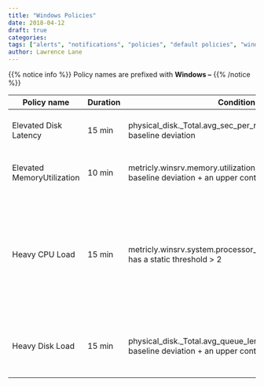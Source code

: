 ```yaml
---
title: "Windows Policies"
date: 2018-04-12
draft: true
categories:
tags: ["alerts", "notifications", "policies", "default policies", "windows"]
author: Lawrence Lane
---
```


{{% notice info %}}
Policy names are prefixed with **Windows –**
{{% /notice %}}

| Policy name                | Duration | Condition 1                                                                                               | (and) Condition 2                                                                                       | (and) Condition 3                                                                               | Cat.     | Description                                                                                                                                                                                                                                                                                                                                                   |
|----------------------------|----------|-----------------------------------------------------------------------------------------------------------|---------------------------------------------------------------------------------------------------------|-------------------------------------------------------------------------------------------------|----------|---------------------------------------------------------------------------------------------------------------------------------------------------------------------------------------------------------------------------------------------------------------------------------------------------------------------------------------------------------------|
| Elevated Disk Latency      | 15 min   | physical_disk._Total.avg_sec_per_read has an upper baseline deviation                                     | physical_disk._Total.avg_sec_per_write has an upper baseline deviation                                  |                                                                                                 | WARNING  | This policy will generate a WARNING event when both disk read and write times are higher than their expected baselines                                                                                                                                                                                                                                        |
| Elevated MemoryUtilization | 10 min   | metricly.winsrv.memory.utilizationpercent has an upper baseline deviation + an upper contextual deviation |                                                                                                         |                                                                                                 | WARNING  | This policy will generate a WARNING event when memory utilization on the Windows server is higher than expected.                                                                                                                                                                                                                                              |
| Heavy CPU Load             | 15 min   | metricly.winsrv.system.processor_queue_length_normalized has a static threshold > 2                       | processor._Total.percent_processor_time has an upper baseline deviation + an upper contextual deviation | system.context_switches_per_sec has an upper baseline deviation + an upper contextual deviation | CRITICAL | High CPU values by themselves are not always a good indicator of server being under heavy load. This policy looks for upper deviations not only in CPU, but in run queue size (system.processor_queue_length) and context switches as well. Taken together, upper deviations in all three of these key metrics are a good indication of an overloaded server. |
| Heavy Disk Load            | 15 min   | physical_disk._Total.avg_queue_length has an upper baseline deviation + an upper contextual deviation     |                                                                                                         |                                                                                                 | WARNING  | This policy will generate a WARNING event if the average disk queue length for the server is higher than expected, indicating a potential problem with heavy disk load.                                                                                                                                                                                       |
